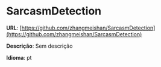 # SarcasmDetection
**URL**: [https://github.com/zhangmeishan/SarcasmDetection](https://github.com/zhangmeishan/SarcasmDetection)

**Descrição**: Sem descrição

**Idioma**: pt
